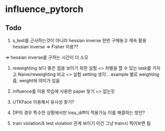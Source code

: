 # influence_pytorch

## Todo

1. s_test를 근사하는것이 아니라 hessian inverse 한번 구해놓고 계속 활용
hessian inverse => Fisher 이용??

=> hessian inverse를 구하는 시간이 더 소모

1. reweighting 보다 좋은 점을 보이기 위한 실험 
    => 차별을 할 수 있는 task를 가지고 Naive/reweighting 비교
    => 실험 setting 생각...
example 별로 weighting 줌, weight에 의미가 있음

1. influence를 이용 학습에 사용한 paper 찾기 => 없는듯

1. UTKFace 이용해서 유사성 찾기?

1. DP의 경우 특수한 상황에서만 loss_diff이 적용가능 이를 해결하는 방안?

1. train violation과 test violation 관계 보이기
    이건 그냥 train시 찍어보면 됨
